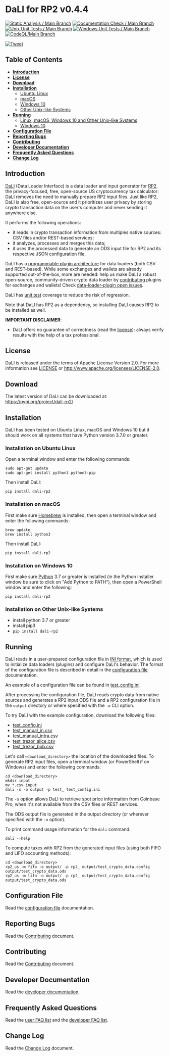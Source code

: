 <!--- Copyright 2022 eprbell --->

<!--- Licensed under the Apache License, Version 2.0 (the "License"); --->
<!--- you may not use this file except in compliance with the License. --->
<!--- You may obtain a copy of the License at --->

<!---     http://www.apache.org/licenses/LICENSE-2.0 --->

<!--- Unless required by applicable law or agreed to in writing, software --->
<!--- distributed under the License is distributed on an "AS IS" BASIS, --->
<!--- WITHOUT WARRANTIES OR CONDITIONS OF ANY KIND, either express or implied. --->
<!--- See the License for the specific language governing permissions and --->
<!--- limitations under the License. --->

# DaLI for RP2 v0.4.4
[![Static Analysis / Main Branch](https://github.com/eprbell/dali-rp2/actions/workflows/static_analysis.yml/badge.svg)](https://github.com/eprbell/dali-rp2/actions/workflows/static_analysis.yml)
[![Documentation Check / Main Branch](https://github.com/eprbell/dali-rp2/actions/workflows/documentation_check.yml/badge.svg)](https://github.com/eprbell/dali-rp2/actions/workflows/documentation_check.yml)
[![Unix Unit Tests / Main Branch](https://github.com/eprbell/dali-rp2/actions/workflows/unix_unit_tests.yml/badge.svg)](https://github.com/eprbell/dali-rp2/actions/workflows/unix_unit_tests.yml)
[![Windows Unit Tests / Main Branch](https://github.com/eprbell/dali-rp2/actions/workflows/windows_unit_tests.yml/badge.svg)](https://github.com/eprbell/dali-rp2/actions/workflows/windows_unit_tests.yml)
[![CodeQL/Main Branch](https://github.com/eprbell/dali-rp2/actions/workflows/codeql-analysis.yml/badge.svg)](https://github.com/eprbell/dali-rp2/actions/workflows/codeql-analysis.yml)

[![Tweet](https://img.shields.io/twitter/url/http/shields.io.svg?style=social)](https://twitter.com/intent/tweet?text=Check%20RP2,%20the%20privacy-focused,%20free,%20open%20source%20US%20crypto%20tax%20calculator&url=https://github.com/eprbell/rp2/?anything)

## Table of Contents
* **[Introduction](https://github.com/eprbell/dali-rp2/tree/main/README.md#introduction)**
* **[License](https://github.com/eprbell/dali-rp2/tree/main/README.md#license)**
* **[Download](https://github.com/eprbell/dali-rp2/tree/main/README.md#download)**
* **[Installation](https://github.com/eprbell/dali-rp2/tree/main/README.md#installation)**
  * [Ubuntu Linux](https://github.com/eprbell/dali-rp2/tree/main/README.md#installation-on-ubuntu-linux)
  * [macOS](https://github.com/eprbell/dali-rp2/tree/main/README.md#installation-on-macos)
  * [Windows 10](https://github.com/eprbell/dali-rp2/tree/main/README.md#installation-on-windows-10)
  * [Other Unix-like Systems](https://github.com/eprbell/dali-rp2/tree/main/README.md#installation-on-other-unix-like-systems)
* **[Running](https://github.com/eprbell/dali-rp2/tree/main/README.md#running)**
  * [Linux, macOS, Windows 10 and Other Unix-like Systems](https://github.com/eprbell/dali-rp2/tree/main/README.md#running-on-linux-macos-windows-10-and-other-unix-like-systems)
  * [Windows 10](https://github.com/eprbell/dali-rp2/tree/main/README.md#running-on-windows-10)
* **[Configuration File](https://github.com/eprbell/dali-rp2/tree/main/README.md#configuration-file)**
* **[Reporting Bugs](https://github.com/eprbell/dali-rp2/tree/main/README.md#reporting-bugs)**
* **[Contributing](https://github.com/eprbell/dali-rp2/tree/main/README.md#contributing)**
* **[Developer Documentation](https://github.com/eprbell/dali-rp2/tree/main/README.md#developer-documentation)**
* **[Frequently Asked Questions](https://github.com/eprbell/dali-rp2/tree/main/README.md#frequently-asked-questions)**
* **[Change Log](https://github.com/eprbell/dali-rp2/tree/main/README.md#change-log)**

## Introduction
[DaLI](https://github.com/eprbell/dali-rp2) (Data Loader Interface) is a data loader and input generator for [RP2](https://github.com/eprbell/rp2), the privacy-focused, free, open-source US cryptocurrency tax calculator: DaLI removes the need to manually prepare RP2 input files. Just like RP2, DaLI is also free, open-source and it prioritizes user privacy by storing crypto transaction data on the user's computer and never sending it anywhere else.

It performs the following operations:
* it reads in crypto transaction information from multiples native sources: CSV files and/or REST-based services;
* it analyzes, processes and merges this data;
* it uses the processed data to generate an ODS input file for RP2 and its respective JSON configuration file.

DaLI has a [programmable plugin architecture](https://github.com/eprbell/dali-rp2/tree/main/README.dev.md#dali-internals) for data loaders (both CSV and REST-based). While some exchanges and wallets are already supported out-of-the-box, more are needed: help us make DaLI a robust open-source, community-driven crypto data loader by [contributing](https://github.com/eprbell/dali-rp2/tree/main/CONTRIBUTING.md#contributing-to-the-repository) plugins for exchanges and wallets! Check [data-loader-plugin open issues](https://github.com/eprbell/dali-rp2/issues).

DaLI has [unit test](https://github.com/eprbell/dali-rp2/tree/main/tests/) coverage to reduce the risk of regression.

Note that DaLI has RP2 as a dependency, so installing DaLI causes RP2 to be installed as well.

**IMPORTANT DISCLAIMER**:
* DaLI offers no guarantee of correctness (read the [license](https://github.com/eprbell/dali-rp2/tree/main/LICENSE)): always verify results with the help of a tax professional.

## License
DaLI is released under the terms of Apache License Version 2.0. For more information see [LICENSE](https://github.com/eprbell/dali-rp2/tree/main/LICENSE) or <http://www.apache.org/licenses/LICENSE-2.0>.

## Download
The latest version of DaLI can be downloaded at: <https://pypi.org/project/dali-rp2/>

## Installation
DaLI has been tested on Ubuntu Linux, macOS and Windows 10 but it should work on all systems that have Python version 3.7.0 or greater.

### Installation on Ubuntu Linux
Open a terminal window and enter the following commands:
```
sudo apt-get update
sudo apt-get install python3 python3-pip
```

Then install DaLI:
```
pip install dali-rp2
```
### Installation on macOS
First make sure [Homebrew](https://brew.sh) is installed, then open a terminal window and enter the following commands:
```
brew update
brew install python3
```

Then install DaLI:
```
pip install dali-rp2
```
### Installation on Windows 10
First make sure [Python](https://python.org) 3.7 or greater is installed (in the Python installer window be sure to click on "Add Python to PATH"), then open a PowerShell window and enter the following:
```
pip install dali-rp2
```

### Installation on Other Unix-like Systems
* install python 3.7 or greater
* install pip3
* `pip install dali-rp2`

## Running
DaLI reads in a user-prepared configuration file in [INI format](https://en.wikipedia.org/wiki/INI_file), which is used to initialize data loaders (plugins) and configure DaLI's behavior. The format of the configuration file is described in detail in the [configuration file](https://github.com/eprbell/dali-rp2/tree/main/docs/configuration_file.md) documentation.

An example of a configuration file can be found in [test_config.ini](https://github.com/eprbell/dali-rp2/tree/main/config/test_config.ini).

After processing the configuration file, DaLI reads crypto data from native sources and generates a RP2 input ODS file and a RP2 configuration file in the `output` directory or where specified with the `-o` CLI option.

To try DaLI with the example configuration, download the following files:
* [test_config.ini](https://github.com/eprbell/dali-rp2/tree/main/config/test_config.ini)
* [test_manual_in.csv](https://github.com/eprbell/dali-rp2/tree/main/input/test_manual_in.csv)
* [test_manual_intra.csv](https://github.com/eprbell/dali-rp2/tree/main/input/test_manual_intra.csv)
* [test_trezor_alice.csv](https://github.com/eprbell/dali-rp2/tree/main/input/test_trezor_alice_btc.csv)
* [test_trezor_bob.csv](https://github.com/eprbell/dali-rp2/tree/main/input/test_trezor_bob_btc.csv)

Let's call `<download_directory>` the location of the downloaded files. To generate RP2 input files, open a terminal window (or PowerShell if on Windows) and enter the following commands:
  ```
  cd <download_directory>
  mkdir input
  mv *.csv input
  dali -s -o output -p test_ test_config.ini
  ```
The `-s` option allows DaLI to retrieve spot price information from Coinbase Pro, when it's not available from the CSV files or REST services.

The ODS output file is generated in the output directory (or wherever specified with the `-o` option).

To print command usage information for the `dali` command:
  ```
  dali --help
  ```

To compute taxes with RP2 from the generated input files (using both FIFO and LIFO accounting methods):
  ```
  cd <download_directory>
  rp2_us -m fifo -o output/ -p rp2_ output/test_crypto_data.config output/test_crypto_data.ods
  rp2_us -m lifo -o output/ -p rp2_ output/test_crypto_data.config output/test_crypto_data.ods
  ```

## Configuration File
Read the [configuration file](https://github.com/eprbell/dali-rp2/tree/main/docs/configuration_file.md) documentation.

## Reporting Bugs
Read the [Contributing](https://github.com/eprbell/dali-rp2/tree/main/CONTRIBUTING.md#reporting-bugs) document.

## Contributing
Read the [Contributing](https://github.com/eprbell/dali-rp2/tree/main/CONTRIBUTING.md) document.

## Developer Documentation
Read the [developer documentation](https://github.com/eprbell/dali-rp2/tree/main/README.dev.md).

## Frequently Asked Questions
Read the [user FAQ list](https://github.com/eprbell/dali-rp2/tree/main/docs/user_faq.md) and the [developer FAQ list](https://github.com/eprbell/dali-rp2/tree/main/docs/developer_faq.md).

## Change Log
Read the [Change Log](https://github.com/eprbell/dali-rp2/tree/main/CHANGELOG.md) document.
